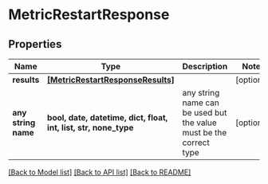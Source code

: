 # MetricRestartResponse


## Properties
Name | Type | Description | Notes
------------ | ------------- | ------------- | -------------
**results** | [**[MetricRestartResponseResults]**](MetricRestartResponseResults.md) |  | [optional] 
**any string name** | **bool, date, datetime, dict, float, int, list, str, none_type** | any string name can be used but the value must be the correct type | [optional]

[[Back to Model list]](../README.md#documentation-for-models) [[Back to API list]](../README.md#documentation-for-api-endpoints) [[Back to README]](../README.md)


